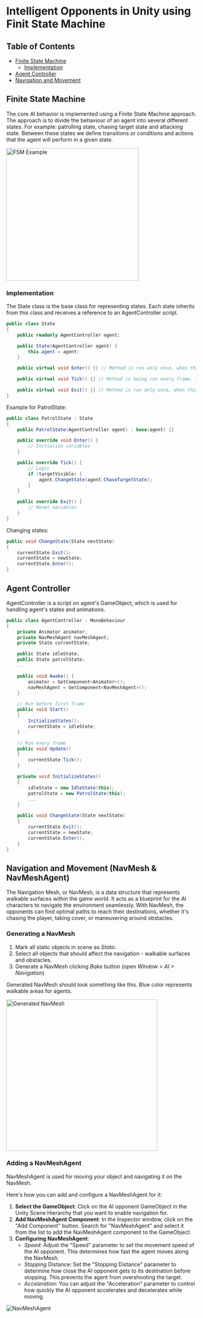 # Intelligent Opponents in Unity using Finit State Machine

## Table of Contents

- [Finite State Machine](#finite-state-machine)
    - [Implementation](#finite-state-machine-implementation)
- [Agent Controller](#agent-controller)
- [Navigation and Movement](#navigation-and-movement)

<a name="finite-state-machine"></a>
## Finite State Machine
The core AI behavior is implemented using a Finite State Machine approach. The approach is to divide the behaviour of an agent into several different states. For example: patrolling state, chasing target state and attacking state. Between these states we define transitions or conditions and actions that the agent will perform in a given state.

 <img src="screenshots/fsm_example.png?raw=true" alt="FSM Example" height="350">

<a name="finite-state-machine-implementation"></a>
### Implementation 

The State class is the base class for representing states. Each state inherits from this class and receives a reference to an AgentController script.

```csharp
public class State
{
    public readonly AgentController agent;

    public State(AgentController agent) {
        this.agent = agent;
    }

    public virtual void Enter() {} // Method is run only once, when this state begins

    public virtual void Tick() {} // Method is being run every frame. It's used for executing logic.

    public virtual void Exit() {} // Method is run only once, when this state ends
}
```

Example for PatrolState:

```csharp
public class PatrolState : State
{
    public PatrolState(AgentController agent) : base(agent) {}

    public override void Enter() {
        // Initialize variables
    }

    public override Tick() {
        // Logic
        if (targetVisible) {
            agent.ChangeState(agent.ChaseTargetState);
        }
    }

    public override Exit() {
        // Reset variables
    }
}
```

Changing states:

```csharp
public void ChangeState(State nextState)
{
    currentState.Exit();
    currentState = newState;
    currentState.Enter();
}
```

<a name="agent-controller"></a>
## Agent Controller

AgentController is a script on agent's GameObject, which is used for handling agent's states and animations.

```csharp
public class AgentController : MonoBehaviour
{
    private Animator animator;
    private NavMeshAgent navMeshAgent;
    private State currentState;

    public State idleState;
    public State patrolState;
    ...

    public void Awake() {
        animator = GetComponent<Animator>();
        navMeshAgent = GetComponent<NavMeshAgent>();
    }

    // Run before first frame
    public void Start()
    {
        InitializeStates();
        currentState = idleState;
    }

    // Run every frame
    public void Update()
    {
        currentState.Tick();
    }

    private void InitializeStates()
    {
        idleState = new IdleState(this);
        patrolState = new PatrolState(this);
        ...
    }

    public void ChangeState(State nextState)
    {
        currentState.Exit();
        currentState = newState;
        currentState.Enter();
    }
}
```

<a name="navigation-and-movement"></a>
## Navigation and Movement (NavMesh & NavMeshAgent)

The Navigation Mesh, or NavMesh, is a data structure that represents walkable surfaces within the game world. It acts as a blueprint for the AI characters to navigate the environment seamlessly. With NavMesh, the opponents can find optimal paths to reach their destinations, whether it's chasing the player, taking cover, or maneuvering around obstacles.

<a name="generating-nav-mesh"></a>
### Generating a NavMesh

1. Mark all static objects in scene as _Static_.
2. Select all objects that should affect the navigation - walkable surfaces and obstacles.
3. Generate a NavMesh clicking _Bake_ button (open _Window > AI > Navigation_)

Generated NavMesh should look something like this. Blue color represents walkable areas for agents.

<img src="screenshots/generated_nav_mesh.png?raw=true" alt="Generated NavMesh" height="400">

<a name="generating-nav-mesh"></a>
### Adding a NavMeshAgent

NavMeshAgent is used for moving your object and navigating it on the NavMesh.

Here's how you can add and configure a NavMeshAgent for it:

1. **Select the GameObject**: Click on the AI opponent GameObject in the Unity Scene Hierarchy that you want to enable navigation for.
2. **Add NavMeshAgent Component**: In the Inspector window, click on the "Add Component" button. Search for "NavMeshAgent" and select it from the list to add the NavMeshAgent component to the GameObject.
3. **Configuring NavMeshAgent**:
    - _Speed_: Adjust the "Speed" parameter to set the movement speed of the AI opponent. This determines how fast the agent moves along the NavMesh.
    - _Stopping_ Distance: Set the "Stopping Distance" parameter to determine how close the AI opponent gets to its destination before stopping. This prevents the agent from overshooting the target.
    - _Acceleration_: You can adjust the "Acceleration" parameter to control how quickly the AI opponent accelerates and decelerates while moving.

![NavMeshAgent](screenshots/nav_mesh_agent.png?raw=true)

